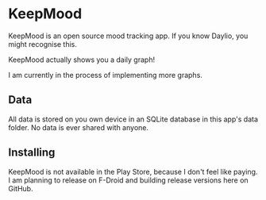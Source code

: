 # KeepMood

KeepMood is an open source mood tracking app.
If you know Daylio, you might recognise this.

KeepMood actually shows you a daily graph!

I am currently in the process of implementing more graphs.

## Data
All data is stored on you own device in an SQLite database in this app's data folder.
No data is ever shared with anyone.

## Installing
KeepMood is not available in the Play Store, because I don't feel like paying.
I am planning to release on F-Droid and building release versions here on GitHub.
